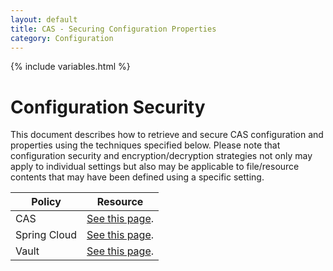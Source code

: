 ```yaml
---
layout: default
title: CAS - Securing Configuration Properties
category: Configuration
---
```


{% include variables.html %}

# Configuration Security

This document describes how to retrieve and secure CAS configuration and properties
using the techniques specified below. Please note that configuration security and encryption/decryption
strategies not only may apply to individual settings but also may be applicable to file/resource contents that
may have been defined using a specific setting.

| Policy       | Resource                                                             |
|--------------|----------------------------------------------------------------------|
| CAS          | [See this page](Configuration-Properties-Security-CAS.html).         |
| Spring Cloud | [See this page](Configuration-Properties-Security-SpringCloud.html). |
| Vault        | [See this page](Configuration-Properties-Security-Vault.html).       |
